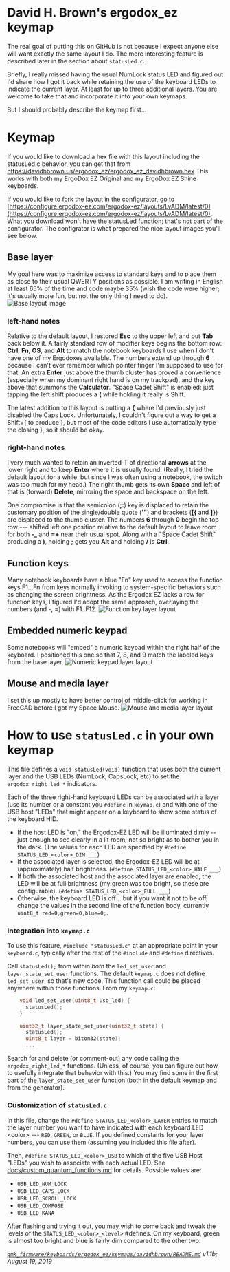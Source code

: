 
# David H. Brown's ergodox_ez keymap
The real goal of putting this on GitHub is not because I expect anyone else will want exactly the same layout I do. The more interesting feature is described later in the section about `statusLed.c`. 

Briefly, I really missed having the usual NumLock status LED and figured out I'd share how I got it back while retaining the use of the keyboard LEDs to indicate the current layer. At least for up to three additional layers. You are welcome to take that and incorporate it into your own keymaps. 

But I should probably describe the keymap first... 

# Keymap
If you would like to download a hex file with this layout including the statusLed.c behavior, you can get that from https://davidhbrown.us/ergodox_ez/ergodox_ez_davidhbrown.hex  This works with both my ErgoDox EZ Original and my ErgoDox EZ Shine keyboards.

If you would like to fork the layout in the configurator, go to [https://configure.ergodox-ez.com/ergodox-ez/layouts/LvADM/latest/0](https://configure.ergodox-ez.com/ergodox-ez/layouts/LvADM/latest/0). What you download won't have the statusLed function; that's not part of the configurator. The configrator is what prepared the nice layout images you'll see below.
## Base layer
My goal here was to maximize access to standard keys and to place them as close to their usual QWERTY positions as possible. I am writing in English at least 65% of the time and code maybe 35% (wish the code were higher; it's usually more fun, but not the only thing I need to do). 
![Base layout image](https://davidhbrown.us/ergodox_ez/0-Base.png)
### left-hand notes
Relative to the default layout, I restored **Esc** to the upper left and put **Tab** back below it. A fairly standard row of modifier keys begins the bottom row: **Ctrl**, **Fn**, **OS**, and **Alt** to match the notebook keyboards I use when I don't have one of my Ergodoxes available. The numbers extend up through **6** because I can't ever remember which pointer finger I'm supposed to use for that. An extra **Enter** just above the thumb cluster has proved a convenience (especially when my dominant right hand is on my trackpad), and the key above that summons the **Calculator**. "Space Cadet Shift" is enabled: just tapping the left shift produces a **(** while holding it really is Shift. 

The latest addition to this layout is putting a **{** where I'd previously just disabled the Caps Lock. Unfortunately, I couldn't figure out a way to get a Shift+{ to produce }, but most of the code editors I use automatically type the closing }, so it should be okay.
### right-hand notes
I very much wanted to retain an inverted-T of directional **arrows** at the lower right and to keep **Enter** where it is usually found. (Really, I tried the default layout for a while, but since I was often using a notebook, the switch was too much for my head.) The right thumb gets its own **Space** and left of that is (forward) **Delete**, mirroring the space and backspace on the left.

One compromise is that the semicolon (**;:**) key is displaced to retain the customary position of the single/double quote (**'"**) and brackets (**[{** and **]}**) are displaced to the thumb cluster. The numbers **6** through **0** begin the top row --- shifted left one position relative to the default layout to leave room for both **-_** and **=+** near their usual spot. Along with a "Space Cadet Shift" producing a **)**, holding **;** gets you **Alt** and holding **/** is **Ctrl**.
## Function keys
Many notebook keyboards have a blue "Fn" key used to access the function keys F1...Fn from keys normally invoking to system-specific behaviors such as changing the screen brightness. As the Ergodox EZ lacks a row for function keys, I figured I'd adopt the same approach, overlaying the numbers (and -, =) with F1..F12.
![Function key layer layout](https://davidhbrown.us/ergodox_ez/1-Function.png)
## Embedded numeric keypad
Some notebooks will "embed" a numeric keypad within the right half of the keyboard. I positioned this one so that 7, 8, and 9 match the labeled keys from the base layer.
![Numeric keypad layer layout](https://davidhbrown.us/ergodox_ez/2-Numpad.png)
## Mouse and media layer
I set this up mostly to have better control of middle-click for working in FreeCAD before I got my Space Mouse.
![Mouse and media layer layout](https://davidhbrown.us/ergodox_ez/3-MouseMedia.png)
# How to use `statusLed.c`  in your own keymap

This file defines a `void statusLed(void)` function that uses both the current layer
and the USB LEDs (NumLock, CapsLock, etc) to set the `ergodox_right_led_*` indicators.

Each of the three right-hand keyboard LEDs can be associated with a layer (use its number or a constant you `#define` in `keymap.c`) and with one of the USB host "LEDs" that might appear on a keyboard to show some status of the keyboard HID.

* If the host LED is "on," the Ergodox-EZ LED will be illuminated dimly -- just enough to see clearly in a lit room; not so bright as to bother you in the dark. 
(The values for each LED are specified by `#define STATUS_LED_<color>_DIM ___`)
* If the associated layer is selected, the Ergodox-EZ LED will be at (approximately) half brightness. 
(`#define STATUS_LED_<color>_HALF ___`)
* If both the associated host and the associated layer are enabled, the LED will be at full brightness (my green was too bright, so these are configurable).
(`#define STATUS_LED_<color>_FULL ___`)
* Otherwise, the keyboard LED is off
...but if you want it not to be off, change the values in the second line of the function body, currently `uint8_t red=0,green=0,blue=0;`.

### Integration into `keymap.c`
To use this feature, `#include "statusLed.c"` at an appropriate point in your `keyboard.c`, typically
after the rest of the `#include` and `#define` directives.

Call `statusLed();` from within *both* the `led_set_user` and `layer_state_set_user` functions. The default
`keymap.c` does not define `led_set_user`, so that's new code. This function call could be placed anywhere
within those functions. From my `keymap.c`:  

```C
    void led_set_user(uint8_t usb_led) {
      statusLed();
    }

    uint32_t layer_state_set_user(uint32_t state) {
      statusLed();
      uint8_t layer = biton32(state);
      ...  
```
Search for and delete (or comment-out) any code calling the `ergodox_right_led_*` functions. (Unless, of course, you can figure out how to usefully integrate that behavior with this.) You may find some in the first part of the `layer_state_set_user` function (both in the default keymap and from the generator).

### Customization of `statusLed.c`
In this file, change the `#define STATUS_LED_<color>_LAYER` entries to match the layer number you want to have indicated with each keyboard LED \<color> --- `RED`, `GREEN`, or `BLUE`. If you defined constants for your layer numbers, you can use them (assuming you included this file after).

Then, `#define STATUS_LED_<color>_USB` to which of the five USB Host "LEDs" you wish to associate with each actual LED. See [docs/custom_quantum_functions.md](https://github.com/qmk/qmk_firmware/blob/master/docs/custom_quantum_functions.md) for details. Possible values are:

* `USB_LED_NUM_LOCK`
* `USB_LED_CAPS_LOCK`
* `USB_LED_SCROLL_LOCK`
* `USB_LED_COMPOSE`
* `USB_LED_KANA`
  
After flashing and trying it out, you may wish to come back and tweak the levels of the `STATUS_LED_<color>_<level>` #defines. On my keyboard, green is almost too bright and blue is fairly dim compared to the other two.

_[`qmk_firmware/keyboards/ergodox_ez/keymaps/davidhbrown/README.md`](https://github.com/davidhbrown/qmk_firmware/tree/davidhbrown/keyboards/ergodox_ez/keymaps/davidhbrown)_
_v1.1b; August 19, 2019_
